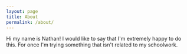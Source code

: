 ```yaml
---
layout: page
title: About
permalink: /about/
---
```


<p>
Hi my name is Nathan! I would like to say that I'm extremely happy to do this. For once I'm trying something that isn't related to my schoolwork.
</p>
